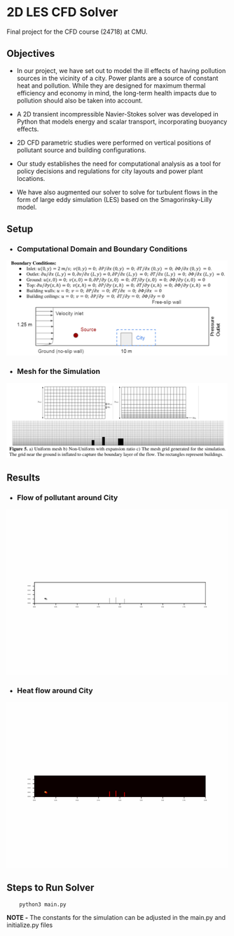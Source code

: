 # 2D LES CFD Solver

Final project for the CFD course (24718) at CMU.

## Objectives
   
* In our project, we have set out to model the ill effects of having pollution sources in the vicinity of a city. Power plants are a source of constant heat and pollution. While they are designed for maximum thermal efficiency and economy in mind, the long-term health impacts due to pollution should also
be taken into account. 
    
* A 2D transient incompressible Navier-Stokes solver was developed in Python that models energy and scalar transport, incorporating buoyancy effects. 
    
* 2D CFD parametric studies were performed on vertical positions of pollutant source and building configurations. 
    
* Our study establishes the need for computational analysis as a tool for policy decisions and regulations for city layouts and power plant locations. 

* We have also augmented our solver to solve for turbulent flows in the form of large eddy simulation (LES) based on the Smagorinsky-Lilly model.


## Setup

 - ### Computational Domain and Boundary Conditions
![](Images/BCs.png)

 - ### Mesh for the Simulation
![](Images/mesh.png)


## Results

  - ### Flow of pollutant around City
![](Images/phi.gif)

  - ### Heat flow around City
![](Images/T.gif)


## Steps to Run Solver

```
    python3 main.py
```

**NOTE -** The constants for the simulation can be adjusted in the main.py and initialize.py files